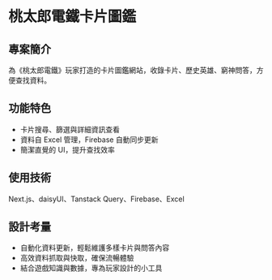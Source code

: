 # 桃太郎電鐵卡片圖鑑

## 專案簡介

為《桃太郎電鐵》玩家打造的卡片圖鑑網站，收錄卡片、歷史英雄、窮神問答，方便查找資料。

## 功能特色

- 卡片搜尋、篩選與詳細資訊查看
- 資料自 Excel 管理，Firebase 自動同步更新
- 簡潔直覺的 UI，提升查找效率

## 使用技術

Next.js、daisyUI、Tanstack Query、Firebase、Excel

## 設計考量

- 自動化資料更新，輕鬆維護多樣卡片與問答內容
- 高效資料抓取與快取，確保流暢體驗
- 結合遊戲知識與數據，專為玩家設計的小工具
